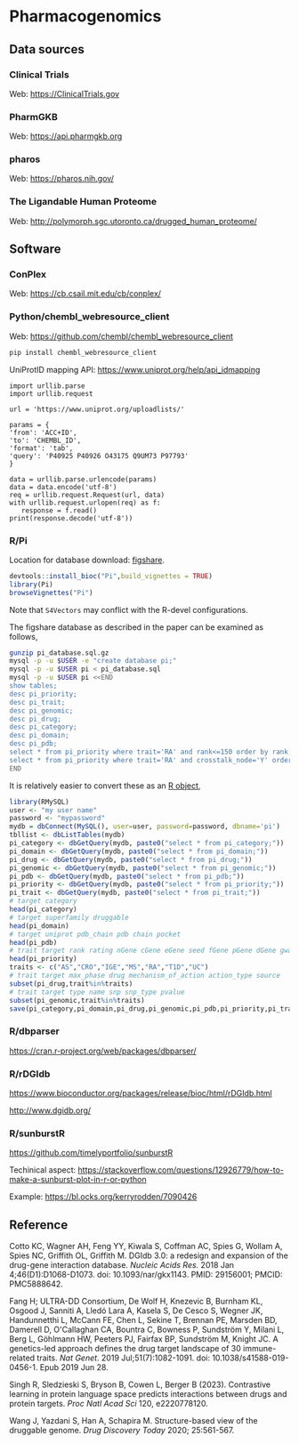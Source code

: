 # Pharmacogenomics

## Data sources

### Clinical Trials

Web: <https://ClinicalTrials.gov>

### PharmGKB

Web: <https://api.pharmgkb.org>

### pharos

Web: <https://pharos.nih.gov/>

### The Ligandable Human Proteome

Web: <http://polymorph.sgc.utoronto.ca/drugged_human_proteome/>

## Software

### ConPlex

Web: <https://cb.csail.mit.edu/cb/conplex/>

### Python/chembl_webresource_client

Web: <https://github.com/chembl/chembl_webresource_client>
```bash
pip install chembl_webresource_client
```
UniProtID mapping API: <https://www.uniprot.org/help/api_idmapping>
```python3
import urllib.parse
import urllib.request

url = 'https://www.uniprot.org/uploadlists/'

params = {
'from': 'ACC+ID',
'to': 'CHEMBL_ID',
'format': 'tab',
'query': 'P40925 P40926 O43175 Q9UM73 P97793'
}

data = urllib.parse.urlencode(params)
data = data.encode('utf-8')
req = urllib.request.Request(url, data)
with urllib.request.urlopen(req) as f:
   response = f.read()
print(response.decode('utf-8'))
``` 

### R/Pi

Location for database download: [figshare](https://figshare.com/articles/dataset/Pi_database_for_drug_target_prioritizations_in_30_immune_traits/6972746).

```r
devtools::install_bioc("Pi",build_vignettes = TRUE)
library(Pi)
browseVignettes("Pi")
```
Note that `S4Vectors` may conflict with the R-devel configurations.

The figshare database as described in the paper can be examined as follows,

```bash
gunzip pi_database.sql.gz
mysql -p -u $USER -e "create database pi;"
mysql -p -u $USER pi < pi_database.sql
mysql -p -u $USER pi <<END
show tables;
desc pi_priority;
desc pi_trait;
desc pi_genomic;
desc pi_drug;
desc pi_category;
desc pi_domain;
desc pi_pdb;
select * from pi_priority where trait='RA' and rank<=150 order by rank;
select * from pi_priority where trait='RA' and crosstalk_node='Y' order by rank;
END
```
It is relatively easier to convert these as an [R object](files/pi_database.rda),
```r
library(RMySQL)
user <- "my user name"
password <- "mypassword"
mydb = dbConnect(MySQL(), user=user, password=password, dbname='pi')
tbllist <- dbListTables(mydb)
pi_category <- dbGetQuery(mydb, paste0("select * from pi_category;"))
pi_domain <- dbGetQuery(mydb, paste0("select * from pi_domain;"))
pi_drug <- dbGetQuery(mydb, paste0("select * from pi_drug;"))
pi_genomic <- dbGetQuery(mydb, paste0("select * from pi_genomic;"))
pi_pdb <- dbGetQuery(mydb, paste0("select * from pi_pdb;"))
pi_priority <- dbGetQuery(mydb, paste0("select * from pi_priority;"))
pi_trait <- dbGetQuery(mydb, paste0("select * from pi_trait;"))
# target category
head(pi_category)
# target superfamily druggable
head(pi_domain)
# target uniprot pdb_chain pdb chain pocket
head(pi_pdb)
# trait target rank rating nGene cGene eGene seed fGene pGene dGene gwas crosstalk_node num_neighbor approved phased druggable_category druggable_domain num_pdb num_pdb_with_druggable_pocket magnitude direction description
head(pi_priority)
traits <- c("AS","CRO","IGE","MS","RA","T1D","UC")
# trait target max_phase drug mechanism_of_action action_type source
subset(pi_drug,trait%in%traits)
# trait target type name snp snp_type pvalue
subset(pi_genomic,trait%in%traits)
save(pi_category,pi_domain,pi_drug,pi_genomic,pi_pdb,pi_priority,pi_trait,file="pi_database.rda")
```

### R/dbparser

<https://cran.r-project.org/web/packages/dbparser/>

### R/rDGIdb

<https://www.bioconductor.org/packages/release/bioc/html/rDGIdb.html>

<http://www.dgidb.org/>

### R/sunburstR

<https://github.com/timelyportfolio/sunburstR>

Techinical aspect: <https://stackoverflow.com/questions/12926779/how-to-make-a-sunburst-plot-in-r-or-python>

Example: <https://bl.ocks.org/kerryrodden/7090426>

## Reference

Cotto KC, Wagner AH, Feng YY, Kiwala S, Coffman AC, Spies G, Wollam A, Spies NC, Griffith OL, Griffith M.
DGIdb 3.0: a redesign and expansion of the drug-gene interaction database.
*Nucleic Acids Res.* 2018 Jan 4;46(D1):D1068-D1073. doi: 10.1093/nar/gkx1143. PMID: 29156001; PMCID: PMC5888642.

Fang H; ULTRA-DD Consortium, De Wolf H, Knezevic B, Burnham KL, Osgood J, Sanniti A, Lledó Lara A, Kasela S, De Cesco S, Wegner JK, Handunnetthi L, McCann FE, Chen L, Sekine T, Brennan PE, Marsden BD, Damerell D, O'Callaghan CA, Bountra C, Bowness P, Sundström Y, Milani L, Berg L, Göhlmann HW, Peeters PJ, Fairfax BP, Sundström M, Knight JC.
A genetics-led approach defines the drug target landscape of 30 immune-related traits.
*Nat Genet*. 2019 Jul;51(7):1082-1091. doi: 10.1038/s41588-019-0456-1. Epub 2019 Jun 28.

Singh R, Sledzieski S, Bryson B, Cowen L, Berger B (2023).
Contrastive learning in protein language space predicts interactions between drugs and protein targets.
*Proc Natl Acad Sci* 120, e2220778120.

Wang J, Yazdani S, Han A, Schapira M.
Structure-based view of the druggable genome.
*Drug Discovery Today* 2020; 25:561-567.
